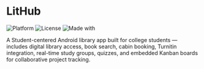 # LitHub 
![Platform](https://img.shields.io/badge/platform-android-blue) 
![License](https://img.shields.io/badge/license-MIT-green.svg) 
![Made with](https://img.shields.io/badge/made%20with-love-red)

A Student-centered Android library app built for college students — includes digital library access, book search, cabin booking, Turnitin integration, real-time study groups, quizzes, and embedded Kanban boards for collaborative project tracking.
